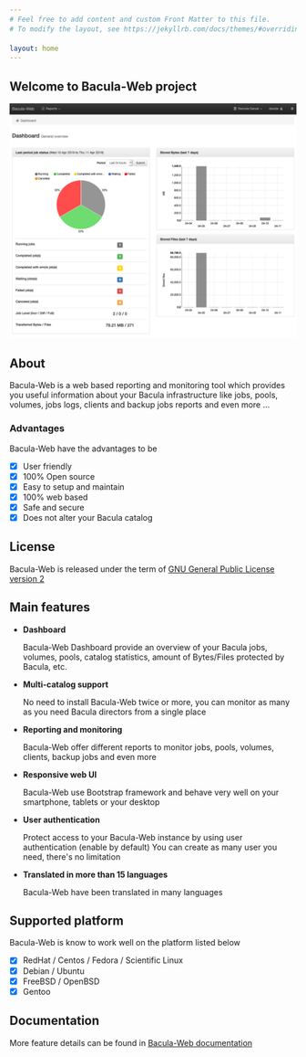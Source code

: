```yaml
---
# Feel free to add content and custom Front Matter to this file.
# To modify the layout, see https://jekyllrb.com/docs/themes/#overriding-theme-defaults

layout: home
---
```


## Welcome to Bacula-Web project

![Bacula-Web Dashboard](/assets/Bacula-Web-Dashboard.png)

## About

Bacula-Web is a web based reporting and monitoring tool which provides you useful information about your Bacula infrastructure like jobs, pools, volumes, jobs logs, clients and backup jobs reports and even more ...

### Advantages

Bacula-Web have the advantages to be

- [x] User friendly
- [x] 100% Open source
- [x] Easy to setup and maintain
- [x] 100% web based
- [x] Safe and secure
- [x] Does not alter your Bacula catalog

## License

Bacula-Web is released under the term of [GNU General Public License version 2](https://opensource.org/licenses/gpl-2.0.php)

## Main features

- **Dashboard**

	Bacula-Web Dashboard provide an overview of your Bacula jobs, volumes, pools, catalog statistics, amount of Bytes/Files protected by Bacula, etc.

- **Multi-catalog support**

	No need to install Bacula-Web twice or more, you can monitor as many as you need Bacula directors from a single place

- **Reporting and monitoring**

	Bacula-Web offer different reports to monitor jobs, pools, volumes, clients, backup jobs and even more

- **Responsive web UI**

	Bacula-Web use Bootstrap framework and behave very well on your smartphone, tablets or your desktop

- **User authentication**

	Protect access to your Bacula-Web instance by using user authentication (enable by default)
	You can create as many user you need, there's no limitation

- **Translated in more than 15 languages**

	Bacula-Web have been translated in many languages

## Supported platform

Bacula-Web is know to work well on the platform listed below

- [x] RedHat / Centos / Fedora / Scientific Linux
- [x] Debian / Ubuntu
- [x] FreeBSD / OpenBSD
- [x] Gentoo

## Documentation

More feature details can be found in [Bacula-Web documentation](http://docs.bacula-web.org)
